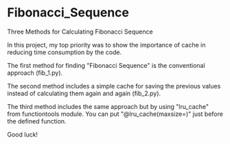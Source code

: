 # Fibonacci_Sequence
Three Methods for Calculating Fibonacci Sequence

In this project, my top priority was to show the importance of cache in reducing time consumption by the code.

The first method for finding "Fibonacci Sequence" is the conventional approach (fib_1.py).

The second method includes a simple cache for saving the previous values instead of calculating them again and again (fib_2.py).

The third method includes the same approach but by using "lru_cache" from functiontools module.
You can put "@lru_cache(maxsize=)" just before the defined function.

Good luck!
